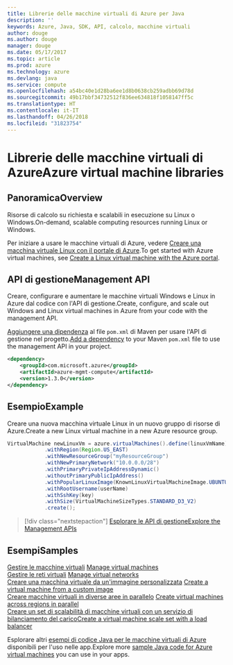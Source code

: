 ```yaml
---
title: Librerie delle macchine virtuali di Azure per Java
description: ''
keywords: Azure, Java, SDK, API, calcolo, macchine virtuali
author: douge
ms.author: douge
manager: douge
ms.date: 05/17/2017
ms.topic: article
ms.prod: azure
ms.technology: azure
ms.devlang: java
ms.service: compute
ms.openlocfilehash: a54bc40e1d28ba6ee1d8b0638cb259adbb69d78d
ms.sourcegitcommit: 49b17bbf34732512f836ee634818f1058147ff5c
ms.translationtype: HT
ms.contentlocale: it-IT
ms.lasthandoff: 04/26/2018
ms.locfileid: "31823754"
---
```

# <a name="azure-virtual-machine-libraries"></a><span data-ttu-id="163d9-103">Librerie delle macchine virtuali di Azure</span><span class="sxs-lookup"><span data-stu-id="163d9-103">Azure virtual machine libraries</span></span>

## <a name="overview"></a><span data-ttu-id="163d9-104">Panoramica</span><span class="sxs-lookup"><span data-stu-id="163d9-104">Overview</span></span>

<span data-ttu-id="163d9-105">Risorse di calcolo su richiesta e scalabili in esecuzione su Linux o Windows.</span><span class="sxs-lookup"><span data-stu-id="163d9-105">On-demand, scalable computing resources running Linux or Windows.</span></span>

<span data-ttu-id="163d9-106">Per iniziare a usare le macchine virtuali di Azure, vedere [Creare una macchina virtuale Linux con il portale di Azure](/azure/virtual-machines/linux/quick-create-portal).</span><span class="sxs-lookup"><span data-stu-id="163d9-106">To get started with Azure virtual machines, see [Create a Linux virtual machine with the Azure portal](/azure/virtual-machines/linux/quick-create-portal).</span></span>

## <a name="management-api"></a><span data-ttu-id="163d9-107">API di gestione</span><span class="sxs-lookup"><span data-stu-id="163d9-107">Management API</span></span>

<span data-ttu-id="163d9-108">Creare, configurare e aumentare le macchine virtuali Windows e Linux in Azure dal codice con l'API di gestione.</span><span class="sxs-lookup"><span data-stu-id="163d9-108">Create, configure, and scale out Windows and Linux virtual machines in Azure from your code with the management API.</span></span>

<span data-ttu-id="163d9-109">[Aggiungere una dipendenza](https://maven.apache.org/guides/getting-started/index.html#How_do_I_use_external_dependencies) al file `pom.xml` di Maven per usare l'API di gestione nel progetto.</span><span class="sxs-lookup"><span data-stu-id="163d9-109">[Add a dependency](https://maven.apache.org/guides/getting-started/index.html#How_do_I_use_external_dependencies) to your Maven `pom.xml` file to use the management API in your project.</span></span>  

```XML
<dependency>
    <groupId>com.microsoft.azure</groupId>
    <artifactId>azure-mgmt-compute</artifactId>
    <version>1.3.0</version>
</dependency>
```   


## <a name="example"></a><span data-ttu-id="163d9-110">Esempio</span><span class="sxs-lookup"><span data-stu-id="163d9-110">Example</span></span>

<span data-ttu-id="163d9-111">Creare una nuova macchina virtuale Linux in un nuovo gruppo di risorse di Azure.</span><span class="sxs-lookup"><span data-stu-id="163d9-111">Create a new Linux virtual machine in a new Azure resource group.</span></span>

```java
VirtualMachine newLinuxVm = azure.virtualMachines().define(linuxVmName)
            .withRegion(Region.US_EAST)
            .withNewResourceGroup("myResourceGroup")
            .withNewPrimaryNetwork("10.0.0.0/28")
            .withPrimaryPrivateIpAddressDynamic()
            .withoutPrimaryPublicIpAddress()
            .withPopularLinuxImage(KnownLinuxVirtualMachineImage.UBUNTU_SERVER_16_04_LTS)
            .withRootUsername(userName)
            .withSshKey(key)
            .withSize(VirtualMachineSizeTypes.STANDARD_D3_V2)
            .create();
```

> [!div class="nextstepaction"]
> [<span data-ttu-id="163d9-112">Esplorare le API di gestione</span><span class="sxs-lookup"><span data-stu-id="163d9-112">Explore the Management APIs</span></span>](/java/api/overview/azure/virtualmachines/management)


## <a name="samples"></a><span data-ttu-id="163d9-113">Esempi</span><span class="sxs-lookup"><span data-stu-id="163d9-113">Samples</span></span>

<span data-ttu-id="163d9-114">[Gestire le macchine virtuali][1] </span><span class="sxs-lookup"><span data-stu-id="163d9-114">[Manage virtual machines][1] </span></span>  
<span data-ttu-id="163d9-115">[Gestire le reti virtuali][6] </span><span class="sxs-lookup"><span data-stu-id="163d9-115">[Manage virtual networks][6] </span></span>  
<span data-ttu-id="163d9-116">[Creare una macchina virtuale da un'immagine personalizzata][2] </span><span class="sxs-lookup"><span data-stu-id="163d9-116">[Create a virtual machine from a custom image][2] </span></span>  
<span data-ttu-id="163d9-117">[Creare macchine virtuali in diverse aree in parallelo][5]  </span><span class="sxs-lookup"><span data-stu-id="163d9-117">[Create virtual machines across regions in parallel][5]  </span></span>  
<span data-ttu-id="163d9-118">[Creare un set di scalabilità di macchine virtuali con un servizio di bilanciamento del carico][7]</span><span class="sxs-lookup"><span data-stu-id="163d9-118">[Create a virtual machine scale set with a load balancer][7]</span></span>    

[1]: ../docs-ref-conceptual/java-sdk-manage-virtual-machines.md
[2]: https://azure.microsoft.com/resources/samples/managed-disk-java-create-virtual-machine-using-custom-image/
[5]: ../docs-ref-conceptual/java-sdk-virtual-machines-in-parallel.md
[6]: ../docs-ref-conceptual/java-sdk-manage-virtual-networks.md
[7]: ../docs-ref-conceptual/java-sdk-manage-vm-scalesets.md

<span data-ttu-id="163d9-119">Esplorare altri [esempi di codice Java per le macchine virtuali di Azure](https://azure.microsoft.com/resources/samples/?platform=java&term=VM) disponibili per l'uso nelle app.</span><span class="sxs-lookup"><span data-stu-id="163d9-119">Explore more [sample Java code for Azure virtual machines](https://azure.microsoft.com/resources/samples/?platform=java&term=VM) you can use in your apps.</span></span>